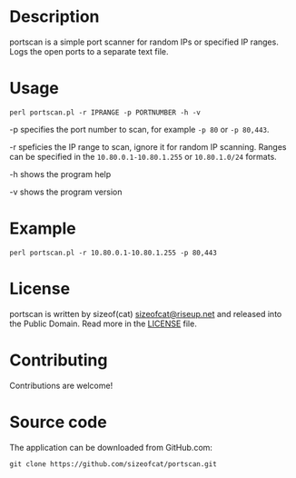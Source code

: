Description
===========

portscan is a simple port scanner for random IPs or specified IP ranges. Logs the open ports to a separate text file.

Usage
=====

    perl portscan.pl -r IPRANGE -p PORTNUMBER -h -v

-p specifies the port number to scan, for example `-p 80` or `-p 80,443`.

-r speficies the IP range to scan, ignore it for random IP scanning. Ranges can be specified in the `10.80.0.1-10.80.1.255` or `10.80.1.0/24` formats.

-h shows the program help

-v shows the program version

Example
=======

    perl portscan.pl -r 10.80.0.1-10.80.1.255 -p 80,443

License
=======

portscan is written by sizeof(cat) <sizeofcat@riseup.net> and released into the Public Domain. Read more in the [LICENSE](LICENSE) file.

Contributing
============

Contributions are welcome!

Source code
===========

The application can be downloaded from GitHub.com:

	git clone https://github.com/sizeofcat/portscan.git